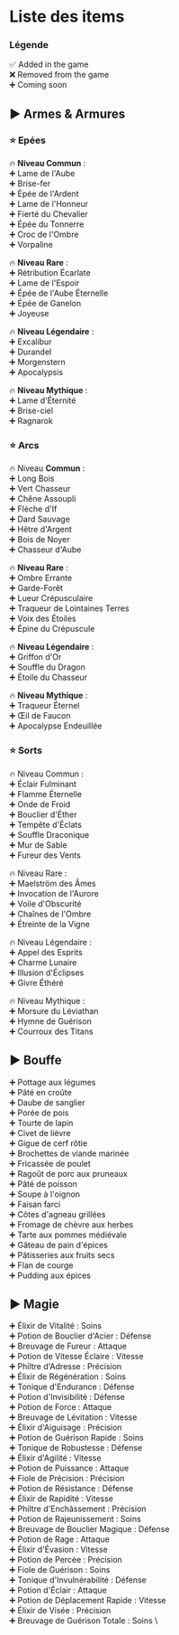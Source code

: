 # Liste des items

### Légende

✅ Added in the game \
❌ Removed from the game \
➕ Coming soon 

## ▶️ Armes & Armures
### ⭐ Epées

🔥 **Niveau Commun** : \
  ➕ Lame de l'Aube \
  ➕ Brise-fer \
  ➕ Épée de l'Ardent \
  ➕ Lame de l'Honneur \
	➕ Fierté du Chevalier \
	➕ Épée du Tonnerre \
	➕ Croc de l'Ombre \
	➕ Vorpaline 
 
🔥 **Niveau Rare** : \
	➕ Rétribution Écarlate \
	➕ Lame de l'Espoir \
	➕ Épée de l'Aube Éternelle \
	➕ Épée de Ganelon \
	➕ Joyeuse

🔥 **Niveau Légendaire** : \
	➕ Excalibur \
	➕ Durandel \
	➕ Morgenstern \
	➕ Apocalypsis 
 
🔥 **Niveau Mythique** : \
	➕ Lame d'Éternité \
	➕ Brise-ciel \
	➕ Ragnarok

### ⭐ Arcs
	   	
🔥 Niveau **Commun** : \
	➕ Long Bois \
	➕ Vert Chasseur \
	➕ Chêne Assoupli \
	➕ Flèche d'If \
	➕ Dard Sauvage \
	➕ Hêtre d'Argent \
	➕ Bois de Noyer \
	➕ Chasseur d'Aube
   
🔥 **Niveau Rare** : \
	➕ Ombre Errante \
	➕ Garde-Forêt \
	➕ Lueur Crépusculaire \
	➕ Traqueur de Lointaines Terres \
	➕ Voix des Étoiles \
	➕ Épine du Crépuscule
 
🔥 **Niveau Légendaire** : \
	➕ Griffon d'Or \
	➕ Souffle du Dragon \
	➕ Étoile du Chasseur
 
🔥 **Niveau Mythique** : \
	➕ Traqueur Éternel \
	➕ Œil de Faucon \
	➕ Apocalypse Endeuillée
 
### ⭐ Sorts

🔥 Niveau Commun : \
	➕ Éclair Fulminant \
	➕ Flamme Éternelle \
	➕ Onde de Froid \
	➕ Bouclier d'Éther \
	➕ Tempête d'Éclats \
	➕ Souffle Draconique \
	➕ Mur de Sable \
	➕ Fureur des Vents
 
🔥 Niveau Rare : \
	➕ Maelström des Âmes \
	➕ Invocation de l'Aurore \
	➕ Voile d'Obscurité \
	➕ Chaînes de l'Ombre \
	➕ Étreinte de la Vigne 
 
🔥 Niveau Légendaire : \
	➕ Appel des Esprits \
	➕ Charme Lunaire \
	➕ Illusion d'Éclipses \
	➕ Givre Éthéré
 
🔥 Niveau Mythique : \
	➕ Morsure du Léviathan \
	➕ Hymne de Guérison \
	➕ Courroux des Titans
 
## ▶️ Bouffe
➕ Pottage aux légumes \
➕ Pâté en croûte \
➕ Daube de sanglier \
➕ Porée de pois \
➕ Tourte de lapin \
➕ Civet de lièvre \
➕ Gigue de cerf rôtie \
➕ Brochettes de viande marinée \
➕ Fricassée de poulet \
➕ Ragoût de porc aux pruneaux \
➕ Pâté de poisson \
➕ Soupe à l'oignon \
➕ Faisan farci \
➕ Côtes d'agneau grillées \
➕ Fromage de chèvre aux herbes \
➕ Tarte aux pommes médiévale \
➕ Gâteau de pain d'épices \
➕ Pâtisseries aux fruits secs \
➕ Flan de courge \
➕ Pudding aux épices

## ▶️ Magie
➕ Élixir de Vitalité : Soins \
➕ Potion de Bouclier d'Acier : Défense \
➕ Breuvage de Fureur : Attaque \
➕ Potion de Vitesse Éclaire : Vitesse \
➕ Philtre d'Adresse : Précision \
➕ Élixir de Régénération : Soins \
➕ Tonique d'Endurance : Défense \
➕ Potion d'Invisibilité : Défense \
➕ Potion de Force : Attaque \
➕ Breuvage de Lévitation : Vitesse \
➕ Élixir d'Aiguisage : Précision \
➕ Potion de Guérison Rapide : Soins \
➕ Tonique de Robustesse : Défense \
➕ Élixir d'Agilité : Vitesse \
➕ Potion de Puissance : Attaque \
➕ Fiole de Précision : Précision \
➕ Potion de Résistance : Défense \
➕ Élixir de Rapidité : Vitesse \
➕ Philtre d'Enchâssement : Précision \
➕ Potion de Rajeunissement : Soins \
➕ Breuvage de Bouclier Magique : Défense \
➕ Potion de Rage : Attaque \
➕ Élixir d'Évasion : Vitesse \
➕ Potion de Percée : Précision \
➕ Fiole de Guérison : Soins \
➕ Tonique d'Invulnérabilité : Défense \
➕ Potion d'Éclair : Attaque \
➕ Potion de Déplacement Rapide : Vitesse \
➕ Élixir de Visée : Précision \
➕ Breuvage de Guérison Totale : Soins \
